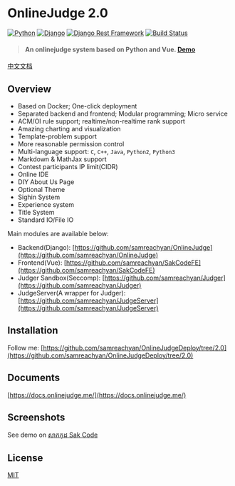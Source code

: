 # OnlineJudge 2.0

[![Python](https://img.shields.io/badge/python-3.6.2-blue.svg?style=flat-square)](https://www.python.org/downloads/release/python-362/)
[![Django](https://img.shields.io/badge/django-1.11.4-blue.svg?style=flat-square)](https://www.djangoproject.com/)
[![Django Rest Framework](https://img.shields.io/badge/django_rest_framework-3.4.0-blue.svg?style=flat-square)](http://www.django-rest-framework.org/)
[![Build Status](https://travis-ci.org/Harry-zklcdc/OnlineJudge.svg?branch=master)](https://travis-ci.org/Harry-zklcdc/OnlineJudge)


>
> #### An onlinejudge system based on Python and Vue. [Demo](https://oj.yangzheng.com.cn/)

[中文文档](README-CN.md)

## Overview

- Based on Docker; One-click deployment
- Separated backend and frontend; Modular programming; Micro service
- ACM/OI rule support; realtime/non-realtime rank support
- Amazing charting and visualization
- Template-problem support
- More reasonable permission control
- Multi-language support: `C`, `C++`, `Java`, `Python2`, `Python3`
- Markdown & MathJax support
- Contest participants IP limit(CIDR)
- Online IDE
- DIY About Us Page
- Optional Theme
- Sighin System
- Experience system
- Title System
- Standard IO/File IO

Main modules are available below:

- Backend(Django): [https://github.com/samreachyan/OnlineJudge](https://github.com/samreachyan/OnlineJudge)
- Frontend(Vue): [https://github.com/samreachyan/SakCodeFE](https://github.com/samreachyan/SakCodeFE)
- Judger Sandbox(Seccomp): [https://github.com/samreachyan/Judger](https://github.com/samreachyan/Judger)
- JudgeServer(A wrapper for Judger): [https://github.com/samreachyan/JudgeServer](https://github.com/samreachyan/JudgeServer)

## Installation

Follow me:  [https://github.com/samreachyan/OnlineJudgeDeploy/tree/2.0](https://github.com/samreachyan/OnlineJudgeDeploy/tree/2.0)

## Documents

[https://docs.onlinejudge.me/](https://docs.onlinejudge.me/)

## Screenshots

See demo on [សាកកូដ Sak Code](https://sakcode.net)

## License

[MIT](http://opensource.org/licenses/MIT)

